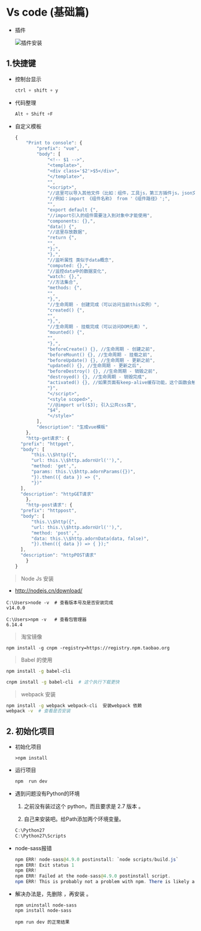 # Vs code (基础篇)

* 插件

  ![插件安装](F:\gitproject\demo\开发文档资料\images\Vscode-01.png)



## 1.快捷键

* 控制台显示

  ```java 
  ctrl + shift + y 
  ```

* 代码整理

  ```java
  Alt + Shift +F
  ```

* 自定义模板

  ```javascript
  {
      "Print to console": {
          "prefix": "vue",
          "body": [
              "<!-- $1 -->",
              "<template>",
              "<div class='$2'>$5</div>",
              "</template>",
              "",
              "<script>",
              "//这里可以导入其他文件（比如：组件，工具js，第三方插件js，json文件，图片文件等等）",
              "//例如：import 《组件名称》 from '《组件路径》';",
              "",
              "export default {",
              "//import引入的组件需要注入到对象中才能使用",
              "components: {},",
              "data() {",
              "//这里存放数据",
              "return {",
              "",
              "};",
              "},",
              "//监听属性 类似于data概念",
              "computed: {},",
              "//监控data中的数据变化",
              "watch: {},",
              "//方法集合",
              "methods: {",
              "",
              "},",
              "//生命周期 - 创建完成（可以访问当前this实例）",
              "created() {",
              "",
              "},",
              "//生命周期 - 挂载完成（可以访问DOM元素）",
              "mounted() {",
              "",
              "},",
              "beforeCreate() {}, //生命周期 - 创建之前",
              "beforeMount() {}, //生命周期 - 挂载之前",
              "beforeUpdate() {}, //生命周期 - 更新之前",
              "updated() {}, //生命周期 - 更新之后",
              "beforeDestroy() {}, //生命周期 - 销毁之前",
              "destroyed() {}, //生命周期 - 销毁完成",
              "activated() {}, //如果页面有keep-alive缓存功能，这个函数会触发",
              "}",
              "</script>",
              "<style scoped>",
              "//@import url($3); 引入公共css类",
              "$4",
              "</style>"
          ],
          "description": "生成vue模板"
      },
      "http-get请求": {
  	"prefix": "httpget",
  	"body": [
  		"this.\\$http({",
  		"url: this.\\$http.adornUrl(''),",
  		"method: 'get',",
  		"params: this.\\$http.adornParams({})",
  		"}).then(({ data }) => {",
  		"})"
  	],
  	"description": "httpGET请求"
      },
      "http-post请求": {
  	"prefix": "httppost",
  	"body": [
  		"this.\\$http({",
  		"url: this.\\$http.adornUrl(''),",
  		"method: 'post',",
  		"data: this.\\$http.adornData(data, false)",
  		"}).then(({ data }) => { });" 
  	],
  	"description": "httpPOST请求"
      }
  }
  ```

  

> Node Js 安装

* http://nodejs.cn/download/ 

```shell
C:\Users>node -v  # 查看版本号及是否安装完成
v14.0.0

C:\Users>npm -v   # 查看包管理器
6.14.4
```

> 淘宝镜像

```
npm install -g cnpm -registry=https://registry.npm.taobao.org
```

> Babel 的使用

```bash
npm install -g babel-cli

cnpm install -g babel-cli  # 这个执行下载更快
```

>webpack 安装

```bash
npm install -g webpack webpack-cli  安装webpack 依赖
webpack -v  # 查看是否安装


```



## 2. 初始化项目

 * 初始化项目

   ```jav
   >npm install
   ```

* 运行项目

  ```java 
  npm  run dev
  ```

* 遇到问题没有Python的环境

  1. 之前没有装过这个 python，而且要求是 2.7 版本 。

  2. 自己来安装吧。给Path添加两个环境变量。

     

  ```java
  C:\Python27
  C:\Python27\Scripts
  ```

* node-sass报错

  ```java
  npm ERR! node-sass@4.9.0 postinstall: `node scripts/build.js`
  npm ERR! Exit status 1
  npm ERR!
  npm ERR! Failed at the node-sass@4.9.0 postinstall script.
  npm ERR! This is probably not a problem with npm. There is likely additional logging output above.
  ```

* 解决办法是，先删除 ，再安装 。

  ```
  npm uninstall node-sass
  npm install node-sass
  
  npm run dev 的正常结果
  ```

  
